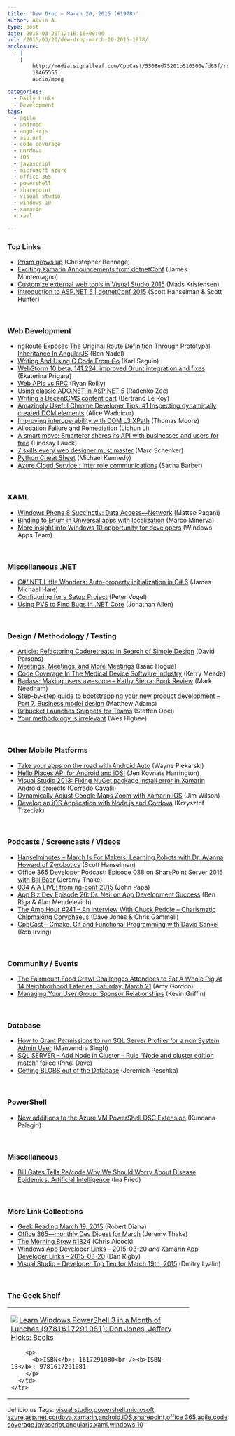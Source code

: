 ```yaml
---
title: 'Dew Drop – March 20, 2015 (#1978)'
author: Alvin A.
type: post
date: 2015-03-20T12:16:16+00:00
url: /2015/03/20/dew-drop-march-20-2015-1978/
enclosure:
  - |
    |
        http://media.signalleaf.com/CppCast/5508ed75201b510300efd65f/rss/Episode4.output.mp3
        19465555
        audio/mpeg
        
categories:
  - Daily Links
  - Development
tags:
  - agile
  - android
  - angularjs
  - asp.net
  - code coverage
  - cordova
  - iOS
  - javascript
  - microsoft azure
  - office 365
  - powershell
  - sharepoint
  - visual studio
  - windows 10
  - xamarin
  - xaml

---
```

### <a name="top"></a>Top Links

  * <a href="http://blogs.msdn.com/b/dotnet/archive/2015/03/19/prism-grows-up.aspx" target="_blank">Prism grows up</a> (Christopher Bennage)
  * <a href="http://blog.xamarin.com/xamarin.forms-for-windows-store-preview-and-xamarin-for-oss/" target="_blank">Exciting Xamarin Announcements from dotnetConf</a> (James Montemagno)
  * <a href="http://blogs.msdn.com/b/webdev/archive/2015/03/19/customize-external-web-tools-in-visual-studio-2015.aspx" target="_blank">Customize external web tools in Visual Studio 2015</a> (Mads Kristensen)
  * <a href="http://channel9.msdn.com/Events/dotnetConf/2015/Introduction-to-ASPNET5" target="_blank">Introduction to ASP.NET 5 | dotnetConf 2015</a> (Scott Hanselman & Scott Hunter)

&nbsp;

### <a name="web"></a>Web Development

  * <a href="http://www.bennadel.com/blog/2804-ngroute-exposes-the-original-route-definition-through-prototypal-inheritance-in-angularjs.htm" target="_blank">ngRoute Exposes The Original Route Definition Through Prototypal Inheritance In AngularJS</a> (Ben Nadel)
  * <a href="http://openmymind.net/Writer-And-Using-C-Code-From-Go" target="_blank">Writing And Using C Code From Go</a> (Karl Seguin)
  * <a href="http://blog.jetbrains.com/webstorm/2015/03/webstorm-10-beta-141-224/" target="_blank">WebStorm 10 beta, 141.224: improved Grunt integration and fixes</a> (Ekaterina Prigara)
  * <a href="https://wizardsofsmart.wordpress.com/2015/03/19/web-apis-vs-rpc/" target="_blank">Web APIs vs RPC</a> (Ryan Reilly)
  * <a href="http://blog.developers.ba/using-classic-ado-net-in-asp-net-vnext/" target="_blank">Using classic ADO.NET in ASP.NET 5</a> (Radenko Zec)
  * <a href="http://weblogs.asp.net:80/bleroy/writing-a-decentcms-content-part" target="_blank">Writing a DecentCMS content part</a> (Bertrand Le Roy)
  * <a href="https://blogs.endjin.com/2015/03/amazingly-useful-chrome-developer-tips-1-inspecting-dynamically-created-dom-elements/" target="_blank">Amazingly Useful Chrome Developer Tips: #1 Inspecting dynamically created DOM elements</a> (Alice Waddicor)
  * <a href="http://blogs.msdn.com/b/ie/archive/2015/03/19/improving-interoperability-with-dom-l3-xpath.aspx" target="_blank">Improving interoperability with DOM L3 XPath</a> (Thomas Moore)
  * <a href="http://azure.microsoft.com/blog/2015/03/19/allocation-failure-and-remediation/" target="_blank">Allocation Failure and Remediation</a> (Lichun Li)
  * <a href="http://blog.pluralsight.com/smarterer-api-is-open" target="_blank">A smart move: Smarterer shares its API with businesses and users for free</a> (Lindsay Lauck)
  * <a href="http://www.webdesignerdepot.com/2015/03/7-skills-every-web-designer-must-master/" target="_blank">7 skills every web designer must master</a> (Marc Schenker)
  * <a href="http://blog.michaelckennedy.net/2015/03/19/python-cheat-sheet/" target="_blank">Python Cheat Sheet</a> (Michael Kennedy)
  * <a href="http://www.codeproject.com/Articles/888469/Azure-Cloud-Service-Inter-role-communications" target="_blank">Azure Cloud Service : Inter role communications</a> (Sacha Barber)

&nbsp;

### <a name="silverlight"></a>XAML

  * <a href="http://code.tutsplus.com/tutorials/windows-phone-8-succinctly-data-access-network--cms-23278" target="_blank">Windows Phone 8 Succinctly: Data Access—Network</a> (Matteo Pagani)
  * <a href="https://marcominerva.wordpress.com/2015/03/19/binding-to-enum-in-universal-apps-with-localization/" target="_blank">Binding to Enum in Universal apps with localization</a> (Marco Minerva)
  * <a href="http://blogs.windows.com/buildingapps/2015/03/19/more-insight-into-windows-10-opportunity-for-developers/" target="_blank">More insight into Windows 10 opportunity for developers</a> (Windows Apps Team)

&nbsp;

### <a name="dotnet"></a>Miscellaneous .NET

  * <a href="http://feedproxy.google.com/~r/BlackRabbitCoder/~3/6WNBUX-uVh8/c.net-little-wonders-auto-property-initialization-in-c-6.aspx" target="_blank">C#/.NET Little Wonders: Auto-property initialization in C# 6</a> (James Michael Hare)
  * <a href="http://visualstudiomagazine.com/blogs/tool-tracker/2015/03/configuring-setup-project.aspx" target="_blank">Configuring for a Setup Project</a> (Peter Vogel)
  * <a href="http://www.infoq.com/news/2015/03/PVS-CoreCLR?utm_campaign=infoq_content&utm_source=infoq&utm_medium=feed&utm_term=global" target="_blank">Using PVS to Find Bugs in .NET Core</a> (Jonathan Allen)

&nbsp;

### <a name="design"></a>Design / Methodology / Testing

  * <a href="http://www.infoq.com/articles/refactoring-coderetreats?utm_campaign=infoq_content&utm_source=infoq&utm_medium=feed&utm_term=global" target="_blank">Article: Refactoring Coderetreats: In Search of Simple Design</a> (David Parsons)
  * <a href="http://feedproxy.google.com/~r/LeadingAgile/~3/5kevrBTyq1o/" target="_blank">Meetings, Meetings, and More Meetings</a> (Isaac Hogue)
  * <a href="http://blog.ncover.com/code-coverage-in-the-medical-device-software-industry/" target="_blank">Code Coverage In The Medical Device Software Industry</a> (Kerry Meade)
  * <a href="http://feedproxy.google.com/~r/MarkNeedham/~3/WQCvbpeU3qA/" target="_blank">Badass: Making users awesome – Kathy Sierra: Book Review</a> (Mark Needham)
  * <a href="https://blogs.endjin.com/2015/03/step-by-step-guide-to-bootstrapping-your-new-product-development-part-7-business-model-design/" target="_blank">Step-by-step guide to bootstrapping your new product development – Part 7, Business model design</a> (Matthew Adams)
  * <a href="http://www.infoq.com/news/2015/03/bitbucket-snippets-for-teams?utm_campaign=infoq_content&utm_source=infoq&utm_medium=feed&utm_term=global" target="_blank">Bitbucket Launches Snippets for Teams</a> (Steffen Opel)
  * <a href="http://www.weshigbee.com/your-methodology-is-irrelevant/" target="_blank">Your methodology is irrelevant</a> (Wes Higbee)

&nbsp;

### <a name="mobile"></a>Other Mobile Platforms

  * <a href="http://feedproxy.google.com/~r/blogspot/hsDu/~3/AR6ch3v4Qes/take-your-apps-on-road-with-android-auto.html" target="_blank">Take your apps on the road with Android Auto</a> (Wayne Piekarski)
  * <a href="http://feedproxy.google.com/~r/blogspot/hsDu/~3/ubyPsgW-3zI/hello-places-api-for-android-and-ios.html" target="_blank">Hello Places API for Android and iOS!</a> (Jen Kovnats Harrington)
  * <a href="http://codeworks.it/blog/?p=275" target="_blank">Visual Studio 2013: Fixing NuGet package install error in Xamarin Android projects</a> (Corrado Cavalli)
  * <a href="https://hedgehogjim.wordpress.com/2015/03/19/dynamically-adjust-google-maps-zoom-with-xamarin-ios/" target="_blank">Dynamically Adjust Google Maps Zoom with Xamarin.iOS</a> (Jim Wilson)
  * <a href="http://feedproxy.google.com/~r/ModernWebHQ/~3/GMfc6NL7W7A/" target="_blank">Develop an iOS Application with Node.js and Cordova</a> (Krzysztof Trzeciak)

&nbsp;

### <a name="podcasts"></a>Podcasts / Screencasts / Videos

  * <a href="http://www.hanselminutes.com/default.aspx?ShowID=13468" target="_blank">Hanselminutes &#8211; March Is For Makers: Learning Robots with Dr. Ayanna Howard of Zyrobotics</a> (Scott Hanselman)
  * <a href="http://blogs.office.com/2015/03/19/office-365-developer-podcast-episode-038-on-sharepoint-server-2016-with-bill-baer/" target="_blank">Office 365 Developer Podcast: Episode 038 on SharePoint Server 2016 with Bill Baer</a> (Jeremy Thake)
  * <a href="http://devchat.tv/adventures-in-angular/034-aia-live-from-ng-conf-2015" target="_blank">034 AiA LIVE! from ng-conf 2015</a> (John Papa)
  * <a href="http://feedproxy.google.com/~r/appbizdev/~3/1oV4GJgghRQ/episode-26-dr-neil-on-app-development.html" target="_blank">App Biz Dev Episode 26: Dr. Neil on App Development Success</a> (Ben Riga & Alan Mendelevich)
  * <a href="http://feedproxy.google.com/~r/TheAmpHour/~3/Y5XRPYuZX6Y/" target="_blank">The Amp Hour #241 – An Interview With Chuck Peddle – Charismatic Chipmaking Coryphaeus</a> (Dave Jones & Chris Gammell)
  * <a href="http://media.signalleaf.com/CppCast/5508ed75201b510300efd65f/rss/Episode4.output.mp3" target="_blank">CppCast &#8211; Cmake, Git and Functional Programming with David Sankel</a> (Rob Irving)

&nbsp;

### <a name="events"></a>Community / Events

  * <a href="http://www.uwishunu.com/2015/03/the-fairmount-food-crawl-challenges-attendees-to-eat-a-whole-pig-at-14-neighborhood-eateries-saturday-march-21/" target="_blank">The Fairmount Food Crawl Challenges Attendees to Eat A Whole Pig At 14 Neighborhood Eateries, Saturday, March 21</a> (Amy Gordon)
  * <a href="http://feedproxy.google.com/~r/KevinGriffin/~3/C9tIDcjzrIA/" target="_blank">Managing Your User Group: Sponsor Relationships</a> (Kevin Griffin)

&nbsp;

### <a name="sql"></a>Database

  * <a href="http://feedproxy.google.com/~r/MSSQLTips-LatestSqlServerTips/~3/TTD9Pubz8N0/tip.asp" target="_blank">How to Grant Permissions to run SQL Server Profiler for a non System Admin User</a> (Manvendra Singh)
  * <a href="http://blog.sqlauthority.com/2015/03/20/sql-server-add-node-in-cluster-rule-node-and-cluster-edition-match-failed/" target="_blank">SQL SERVER – Add Node in Cluster – Rule “Node and cluster edition match” failed</a> (Pinal Dave)
  * <a href="http://feedproxy.google.com/~r/BrentOzar-SqlServerDba/~3/5cm2s9jviUY/" target="_blank">Getting BLOBS out of the Database</a> (Jeremiah Peschka)

&nbsp;

### <a name="ps"></a>PowerShell

  * <a href="http://azure.microsoft.com/blog/2015/03/19/new-additions-to-the-azure-vm-powershell-dsc-extension/" target="_blank">New additions to the Azure VM PowerShell DSC Extension</a> (Kundana Palagiri)

&nbsp;

### <a name="misc"></a>Miscellaneous

  * <a href="http://recode.net/2015/03/19/bill-gates-tells-recode-why-we-should-worry-about-disease-epidemics-artificial-intelligence/" target="_blank">Bill Gates Tells Re/code Why We Should Worry About Disease Epidemics, Artificial Intelligence</a> (Ina Fried)

&nbsp;

### <a name="links"></a>More Link Collections

  * <a href="http://feeds.regulargeek.com/~r/RegularGeek/~3/lVkD4oW9X2I/" target="_blank">Geek Reading March 19, 2015</a> (Robert Diana)
  * <a href="http://blogs.office.com/2015/03/19/office-365-month-dev-digest-for-march/" target="_blank">Office 365—monthly Dev Digest for March</a> (Jeremy Thake)
  * <a href="http://feedproxy.google.com/~r/ReflectivePerspective/~3/yqG92RdOgaw/" target="_blank">The Morning Brew #1824</a> (Chris Alcock)
  * <a href="http://windowsappdev.com/2015/03/windows-app-developer-links-2015-03-20/" target="_blank">Windows App Developer Links &#8211; 2015-03-20</a> _and_ <a href="http://allaboutxamarin.com/2015/03/xamarin-app-developer-links-2015-03-20/" target="_blank">Xamarin App Developer Links &#8211; 2015-03-20</a> (Dan Rigby)
  * <a href="http://www.lyalin.com/2015/03/19/visual-studio-developer-top-ten-for-march-19th-2015/" target="_blank">Visual Studio – Developer Top Ten for March 19th, 2015</a> (Dmitry Lyalin)

&nbsp;

### <a name="shelf"></a>The Geek Shelf

<div id="scid:7dc1bd33-94bd-46fd-a20b-0131235bcd47:f662d337-b07e-4ff0-bf9e-31292cc03757" class="wlWriterEditableSmartContent" style="float: none; padding-bottom: 0px; padding-top: 0px; padding-left: 0px; margin: 0px; display: inline; padding-right: 0px">
  <table cellspacing="0" cellpadding="2" width="400" border="0" unselectable="on">
    <tr>
      <td valign="top" width="400">
        <p>
          <a title="Learn Windows PowerShell 3 in a Month of Lunches (9781617291081): Don Jones, Jeffery Hicks: Books" href="http://www.amazon.com/exec/obidos/ASIN/1617291080/alvinashcraft-20"><img data-recalc-dims="1" decoding="async" src="https://i0.wp.com/images.amazon.com/images/P/1617291080.01.MZZZZZZZ.jpg?w=660" border="0" align="left" style="float:left" />Learn Windows PowerShell 3 in a Month of Lunches (9781617291081): Don Jones, Jeffery Hicks: Books</a>
        </p>
        
        <p>
          <b>ISBN</b>: 1617291080<br /><b>ISBN-13</b>: 9781617291081
        </p>
      </td>
    </tr>
  </table>
</div>

<div id="scid:0767317B-992E-4b12-91E0-4F059A8CECA8:4c898d34-0b90-4d97-8f58-dd215570819e" class="wlWriterEditableSmartContent" style="float: none; padding-bottom: 0px; padding-top: 0px; padding-left: 0px; margin: 0px; display: inline; padding-right: 0px">
  del.icio.us Tags: <a href="http://del.icio.us/popular/visual+studio" rel="tag">visual studio</a>,<a href="http://del.icio.us/popular/powershell" rel="tag">powershell</a>,<a href="http://del.icio.us/popular/microsoft+azure" rel="tag">microsoft azure</a>,<a href="http://del.icio.us/popular/asp.net" rel="tag">asp.net</a>,<a href="http://del.icio.us/popular/cordova" rel="tag">cordova</a>,<a href="http://del.icio.us/popular/xamarin" rel="tag">xamarin</a>,<a href="http://del.icio.us/popular/android" rel="tag">android</a>,<a href="http://del.icio.us/popular/iOS" rel="tag">iOS</a>,<a href="http://del.icio.us/popular/sharepoint" rel="tag">sharepoint</a>,<a href="http://del.icio.us/popular/office+365" rel="tag">office 365</a>,<a href="http://del.icio.us/popular/agile" rel="tag">agile</a>,<a href="http://del.icio.us/popular/code+coverage" rel="tag">code coverage</a>,<a href="http://del.icio.us/popular/javascript" rel="tag">javascript</a>,<a href="http://del.icio.us/popular/angularjs" rel="tag">angularjs</a>,<a href="http://del.icio.us/popular/xaml" rel="tag">xaml</a>,<a href="http://del.icio.us/popular/windows+10" rel="tag">windows 10</a>
</div>